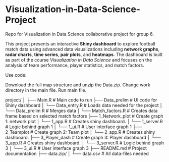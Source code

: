 # Visualization-in-Data-Science-Project
Repo for Visualization in Data Science collaborative project for group 6.

This project presents an interactive **Shiny dashboard** to explore football match data using advanced data visualizations including **network graphs**, **radar charts**, **time series**, **pair plots**, and **heatmaps**. The dashboard is built as part of the course *Visualization in Data Science* and focuses on the analysis of team performance, player statistics, and match factors.


Use code:

Download the full map structure and unzip the Data.zip.
Change work directory in the main file. 
Run main file.


project/
│
├── Main.R                      # Main code to run
├── Data_prelim                 # UI code for Shiny dashboard
│   └── Data_entry.R            # Loads data needed for the project
│   └── Data_prelim.R           # Merges data 
│   └── Match_factors.R         # Creates data frame based on selected match factors
├── 1_Network_plot              # Create graph 1: network plot
│   └── 1_app.R                 # Creates shiny dashboard.
│   └── 1_server.R              # Logic behind graph 1
│   └── 1_ui.R                  # User interface graph 1
├── 2_Teamplot                  # Create graph 2: Team plot
│   └── 2_app.R                 # Creates shiny dashboard.
├── 3_Player_dash               # Create graph 3: Player dashboard
│   └── 3_app.R                 # Creates shiny dashboard.
│   └── 3_server.R              # Logic behind graph 3
│   └── 3_ui.R                  # User interface graph 3
├── README.md                   # Project documentation
├── data.zip/
│   └── data.csv                # All data-files needed


